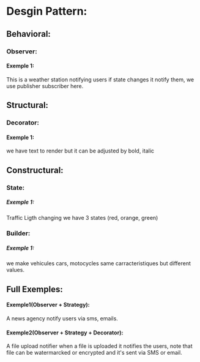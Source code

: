 # Desgin Pattern:

## Behavioral:

### Observer:
#### Exemple 1:
This is a weather station notifying users if state changes it notify them, we use publisher subscriber here.

## Structural:

### Decorator:
#### Exemple 1:
we have text to render but it can be adjusted by bold, italic

## Constructural:
### State:
##### Exemple 1:
Traffic Ligth changing we have 3 states (red, orange, green)


### Builder:
##### Exemple 1:
we make vehicules cars, motocycles same carracteristiques but different values.

## Full Exemples:
#### Exemple1(Observer + Strategy):
A news agency notify users via sms, emails.
#### Exemple2(Observer + Strategy + Decorator):
A file upload notifier when a file is uploaded it notifies the users, note that file can be watermarcked or encrypted and it's sent via SMS or email.